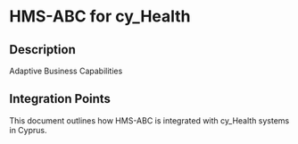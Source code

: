 # HMS-ABC for cy_Health

## Description

Adaptive Business Capabilities

## Integration Points

This document outlines how HMS-ABC is integrated with cy_Health systems in Cyprus.
